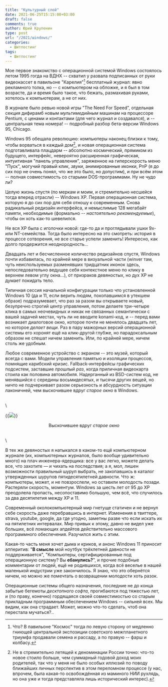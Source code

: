 ```yaml
---
title: "Культурный слой"
date: 2021-06-25T15:15:00+03:00
draft: false
comments: true
author: Юрий Крупенин
type: post
url: "/2021/шindows/"
categories:
  - Шитпостинг
tags:
  - Шитпостинг
---
```


Мое первое знакомство с операционной системой Windows состоялось летом 1995 гогда на ВДНХ -- схватил у развала подписанных от руки видеокассет в павильоне "Карелия"[^mark1] бесплатный журнал: явно рекламного толка, но -- с компьютером на обложке, и я был в том возрасте, да и время было такое, что бежать, размахивая руками, хотелось к компьютерам, а не от них.

В журнале было ревью новой игры "The Need For Speed", отдельная секция дифирамб новым _мультимедийным_ машинам на процессоре Pentium, с ценами и контактами (для чего журнал и создавался), и -- центральная тема номера! -- подробный разбор бета-версии Windows 95, Chicago.

Windows 95 обещала революцию: компьютеры наконец близки к тому, чтобы ворваться в каждый дом[^mark2], и новая операционная система подготавливала плацдарм -- абсолютно космический, прямиком из будущего, интерфейс, невероятно расширенная графическая, интуитивная "панель управления", заряженное на гиперскорость меню "Пуск", могучий правый клик, _звуки_, анимированные иконки, PnP (я до сих пор не очень понял, что же это было, но допустим), и при всём этом -- полная совместимость со старыми DOS-программами. Ну не чудо ли?

Целую жизнь спустя (по меркам и моим, и стремительно несшейся тогда вперед отрасли) -- Windows XP. Первая операционная система, которую я до сих пор для себя отношу к современным. Снова радикальный редизайн интерфейса, и немыслимые 128 мегабайт памяти, необходимые (формально -- _настоятельно рекомендуемые_), чтобы он хоть как-то шевелился.

Не вся XP была с иголочки новой: где-то да и проглядывали ушки 9x- или NT-семейства. Тогда было интересно на это смотреть: история в процессе сотворения, не все старье успели заменить! Интересно, как долго продержится неоднородность...

Двадцать лет и бесчисленное количество редизайнов спустя, Windows почти избавилась, по крайней мере в визуальной части (winver там, чуть неиспользуемых разменявших тридцатник иконок здесь, непоследовательно ведущее себя контекстное меню по клику в верхнем левом углу окна...), от призраков девяностых, но дух XP не думает покидать тело.

Типичная сессия начальной конфигурации только что установленной Windows 10 (да и 11, если верить людям, покопавшимся в утекшем образе) подразумевает, что раз за разом вы открываете новый, безупречно строгий центр управления, потом делаете три-четыре клика в самых неочевидных и никак не связанных семантически с вашей задачей местах, чуть ли не вводите konami-код, и -- перед вами возникает диалоговое окно, которое почти не менялось двадцать лет, но которое _делает вещи_. Раз в пару мажорных версий операционной системы его хоронят ещё на клик-другой глубже, но парадоксальным образом не спешат ничем заменить. Или, по крайней мере, ничем столь же удобным.

Любое современное устройство с экраном -- это музей, который всегда с вами. Модели управления памятью и изоляции процессов, помнящие карибский кризис. Fallback-интерфейсы графических подсистем, заставшие _прошлый раз_, когда приличная видеокарта стоила как половина автомобиля. Надерганный из BSD-систем код, не менявшийся с середины восьмидесятых, и тысячи других вещей, но ничто не подчеркивает разом серьезность и абсурдность ситуации лаконичней, чем выскочившее вдруг _старое окно_ в Windows.

\
\

{{<img src="images/3_11">}}
<center>Выскочившее вдруг <i>старое окно</i></center>

\
\

В тех же девяностых я натыкался в каком-то ещё компьютерном журнале (их, компьютерных журналов, было вообще удивительно много) на плач инженера-ядерщика: все у вас легко, можете делать все, что захотите — и чихать на последствия; а я, мол, лишен возможности правильный шуруп выбрать, не закопавшись в каталог утвержденных шурупов пятидесятилетней давности. Что ж: компьютеры, может, и не повзрослели, но оставили молодость позади. Растеряли скорость, моментум. Windows за шесть лет от 95 до XP преодолела пропасть, несопоставимо большую, чем всё, что случилось за два десятилетия между XP и 11.

Современный околокомпьютерный мир гнетуще статичен и не вернул себе скорость даже перебравшись в интернет. Изменения в твиттере, strava, youtube, google, да где угодно, заметны разве что если искать их на пятилетних интервалах. Мир привык к этому, давно не видел уже больших, всё ломающих апдейтов действительно массового программного обеспечения. Разучился жить с этим.

Какая-то часть меня хочет дыма и криков, и анонс Windows 11 приносит апперитив: "**В смысле** мой ноутбук трёхлетней давности не поддерживается", "Компьютеры, сертифицированные под операционную систему? Вы **ебанулись?**", и прочие подобные комментарии от людей, ещё не родившихся, когда всё веселье в нашей маленькой индустрии уже закончилось. Я знаю, что это обернётся ничем, но можно же помечтать о возвращении молодости хоть разок.


 Операционные системы общего назначения, последние не до конца забытые бегемоты _десктопного софта_, прогибаются под тяжестью лет, и (по праву, конечно) гордящаяся своей совместимостью со старым прикладным программным обеспечением Windows -- сильней всех. Мы видим, как она страдает. Может, можно что-то сделать, чтоб она перестала мучаться?..



[^mark1]: Что? В павильоне "Космос" тогда по левую сторону от медленно гниющей центральной экспозиции советского межпланетного триумфа продавали семена и рассаду, а по правую -- фарш и колбасу.

[^mark2]: Не в стремительно летящей к деноминации России точно: что-то новое стоило больше, чем суммарный годовой доход моих родителей, так что у меня не было особых иллюзий по поводу ближайших личных перспектив в этом переломном процессе (у нас, впрочем, была какая-то освобождённая из маминого НИИ рухлядь, но она уже и тогда представляла лишь исторический интерес).